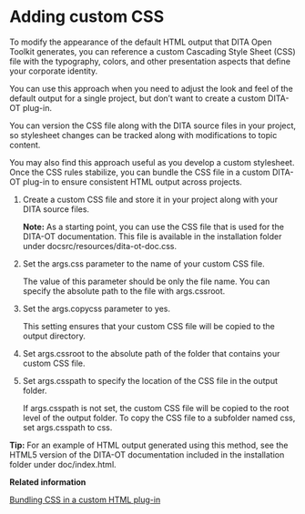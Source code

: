 # Adding custom CSS

To modify the appearance of the default HTML output that DITA Open Toolkit generates, you can reference a custom Cascading Style Sheet \(CSS\) file with the typography, colors, and other presentation aspects that define your corporate identity.

You can use this approach when you need to adjust the look and feel of the default output for a single project, but don’t want to create a custom DITA-OT plug-in.

You can version the CSS file along with the DITA source files in your project, so stylesheet changes can be tracked along with modifications to topic content.

You may also find this approach useful as you develop a custom stylesheet. Once the CSS rules stabilize, you can bundle the CSS file in a custom DITA-OT plug-in to ensure consistent HTML output across projects.

1.  Create a custom CSS file and store it in your project along with your DITA source files.

    **Note:** As a starting point, you can use the CSS file that is used for the DITA-OT documentation. This file is available in the installation folder under docsrc/resources/dita-ot-doc.css.

2.  Set the args.css parameter to the name of your custom CSS file.

    The value of this parameter should be only the file name. You can specify the absolute path to the file with args.cssroot.

3.  Set the args.copycss parameter to yes.

    This setting ensures that your custom CSS file will be copied to the output directory.

4.  Set args.cssroot to the absolute path of the folder that contains your custom CSS file.

5.  Set args.csspath to specify the location of the CSS file in the output folder.

    If args.csspath is not set, the custom CSS file will be copied to the root level of the output folder. To copy the CSS file to a subfolder named css, set args.csspath to css.


**Tip:** For an example of HTML output generated using this method, see the HTML5 version of the DITA-OT documentation included in the installation folder under doc/index.html.

**Related information**  


[Bundling CSS in a custom HTML plug-in](../topics/html-customization-plugin-bundle-css.md)

